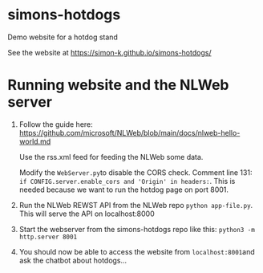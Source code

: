 # simons-hotdogs
Demo website for a hotdog stand

See the website at https://simon-k.github.io/simons-hotdogs/






# Running website and the NLWeb server

1. Follow the guide here: https://github.com/microsoft/NLWeb/blob/main/docs/nlweb-hello-world.md

    Use the rss.xml feed for feeding the NLWeb some data.

    Modify the `WebServer.py`to disable the CORS check. Comment line 131: `if CONFIG.server.enable_cors and 'Origin' in headers:`. This is needed because we want to run the hotdog page on port 8001.

2. Run the NLWeb REWST API from the NLWeb repo `python app-file.py`. This will serve the API on localhost:8000

3. Start the webserver from the simons-hotdogs repo like this: `python3 -m http.server 8001`

4. You should now be able to access the website from `localhost:8001`and ask the chatbot about hotdogs...